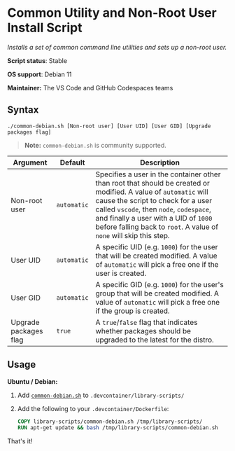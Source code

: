 # Common Utility and Non-Root User Install Script

_Installs a set of common command line utilities and sets up a non-root user._

**Script status**: Stable

**OS support**: Debian 11

**Maintainer:** The VS Code and GitHub Codespaces teams

## Syntax

```text
./common-debian.sh [Non-root user] [User UID] [User GID] [Upgrade packages flag]
```

> **Note:** `common-debian.sh` is community supported.

| Argument              | Default     | Description                                                                                                                                                                                                                                                                                                     |
| --------------------- | ----------- | --------------------------------------------------------------------------------------------------------------------------------------------------------------------------------------------------------------------------------------------------------------------------------------------------------------- |
| Non-root user         | `automatic` | Specifies a user in the container other than root that should be created or modified. A value of `automatic` will cause the script to check for a user called `vscode`, then `node`, `codespace`, and finally a user with a UID of `1000` before falling back to `root`. A value of `none` will skip this step. |
| User UID              | `automatic` | A specific UID (e.g. `1000`) for the user that will be created modified. A value of `automatic` will pick a free one if the user is created.                                                                                                                                                                    |
| User GID              | `automatic` | A specific GID (e.g. `1000`) for the user's group that will be created modified. A value of `automatic` will pick a free one if the group is created.                                                                                                                                                           |
| Upgrade packages flag | `true`      | A `true`/`false` flag that indicates whether packages should be upgraded to the latest for the distro.                                                                                                                                                                                                          |

## Usage

**Ubuntu / Debian:**

1. Add [`common-debian.sh`](../common-debian.sh) to
   `.devcontainer/library-scripts/`

2. Add the following to your `.devcontainer/Dockerfile`:

   ```Dockerfile
   COPY library-scripts/common-debian.sh /tmp/library-scripts/
   RUN apt-get update && bash /tmp/library-scripts/common-debian.sh
   ```

That's it!

